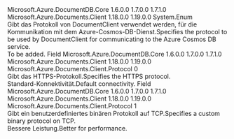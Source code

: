 <Type Name="Protocol" FullName="Microsoft.Azure.Documents.Client.Protocol">
  <TypeSignature Language="C#" Value="public enum Protocol" />
  <TypeSignature Language="ILAsm" Value=".class public auto ansi sealed Protocol extends System.Enum" />
  <TypeSignature Language="DocId" Value="T:Microsoft.Azure.Documents.Client.Protocol" />
  <TypeSignature Language="VB.NET" Value="Public Enum Protocol" />
  <TypeSignature Language="F#" Value="type Protocol = " />
  <AssemblyInfo>
    <AssemblyName>Microsoft.Azure.DocumentDB.Core</AssemblyName>
    <AssemblyVersion>1.6.0.0</AssemblyVersion>
    <AssemblyVersion>1.7.0.0</AssemblyVersion>
    <AssemblyVersion>1.7.1.0</AssemblyVersion>
  </AssemblyInfo>
  <AssemblyInfo>
    <AssemblyName>Microsoft.Azure.Documents.Client</AssemblyName>
    <AssemblyVersion>1.18.0.0</AssemblyVersion>
    <AssemblyVersion>1.19.0.0</AssemblyVersion>
  </AssemblyInfo>
  <Base>
    <BaseTypeName>System.Enum</BaseTypeName>
  </Base>
  <Docs>
    <summary>
            <span data-ttu-id="e6391-101">Gibt das Protokoll von DocumentClient verwendet werden, für die Kommunikation mit dem Azure-Cosmos-DB-Dienst.</span><span class="sxs-lookup"><span data-stu-id="e6391-101">Specifies the protocol to be used by DocumentClient for communicating to the Azure Cosmos DB service.</span></span>
            </summary>
    <remarks>To be added.</remarks>
    <altmember cref="T:Microsoft.Azure.Documents.Client.ConnectionMode" />
    <altmember cref="T:Microsoft.Azure.Documents.Client.ConnectionPolicy" />
    <altmember cref="T:Microsoft.Azure.Documents.Client.DocumentClient" />
    <example>
      <code language="c#"><![CDATA[
            DocumentClient client = new DocumentClient(endpointUri, masterKey, new ConnectionPolicy 
            { 
                ConnectionMode = ConnectionMode.Direct,
                ConnectionProtocol = Protocol.Tcp
            }); 
            ]]></code>
    </example>
  </Docs>
  <Members>
    <Member MemberName="Https">
      <MemberSignature Language="C#" Value="Https" />
      <MemberSignature Language="ILAsm" Value=".field public static literal valuetype Microsoft.Azure.Documents.Client.Protocol Https = int32(0)" />
      <MemberSignature Language="DocId" Value="F:Microsoft.Azure.Documents.Client.Protocol.Https" />
      <MemberSignature Language="VB.NET" Value="Https" />
      <MemberSignature Language="F#" Value="Https = 0" Usage="Microsoft.Azure.Documents.Client.Protocol.Https" />
      <MemberType>Field</MemberType>
      <AssemblyInfo>
        <AssemblyName>Microsoft.Azure.DocumentDB.Core</AssemblyName>
        <AssemblyVersion>1.6.0.0</AssemblyVersion>
        <AssemblyVersion>1.7.0.0</AssemblyVersion>
        <AssemblyVersion>1.7.1.0</AssemblyVersion>
      </AssemblyInfo>
      <AssemblyInfo>
        <AssemblyName>Microsoft.Azure.Documents.Client</AssemblyName>
        <AssemblyVersion>1.18.0.0</AssemblyVersion>
        <AssemblyVersion>1.19.0.0</AssemblyVersion>
      </AssemblyInfo>
      <ReturnValue>
        <ReturnType>Microsoft.Azure.Documents.Client.Protocol</ReturnType>
      </ReturnValue>
      <MemberValue>0</MemberValue>
      <Docs>
        <summary>
            <span data-ttu-id="e6391-102">Gibt das HTTPS-Protokoll.</span><span class="sxs-lookup"><span data-stu-id="e6391-102">Specifies the HTTPS protocol.</span></span>
            </summary>
        <remarks><span data-ttu-id="e6391-103">Standard-Konnektivität.</span><span class="sxs-lookup"><span data-stu-id="e6391-103">Default connectivity.</span></span></remarks>
      </Docs>
    </Member>
    <Member MemberName="Tcp">
      <MemberSignature Language="C#" Value="Tcp" />
      <MemberSignature Language="ILAsm" Value=".field public static literal valuetype Microsoft.Azure.Documents.Client.Protocol Tcp = int32(1)" />
      <MemberSignature Language="DocId" Value="F:Microsoft.Azure.Documents.Client.Protocol.Tcp" />
      <MemberSignature Language="VB.NET" Value="Tcp" />
      <MemberSignature Language="F#" Value="Tcp = 1" Usage="Microsoft.Azure.Documents.Client.Protocol.Tcp" />
      <MemberType>Field</MemberType>
      <AssemblyInfo>
        <AssemblyName>Microsoft.Azure.DocumentDB.Core</AssemblyName>
        <AssemblyVersion>1.6.0.0</AssemblyVersion>
        <AssemblyVersion>1.7.0.0</AssemblyVersion>
        <AssemblyVersion>1.7.1.0</AssemblyVersion>
      </AssemblyInfo>
      <AssemblyInfo>
        <AssemblyName>Microsoft.Azure.Documents.Client</AssemblyName>
        <AssemblyVersion>1.18.0.0</AssemblyVersion>
        <AssemblyVersion>1.19.0.0</AssemblyVersion>
      </AssemblyInfo>
      <ReturnValue>
        <ReturnType>Microsoft.Azure.Documents.Client.Protocol</ReturnType>
      </ReturnValue>
      <MemberValue>1</MemberValue>
      <Docs>
        <summary>
            <span data-ttu-id="e6391-104">Gibt ein benutzerdefiniertes binären Protokoll auf TCP.</span><span class="sxs-lookup"><span data-stu-id="e6391-104">Specifies a custom binary protocol on TCP.</span></span>
            </summary>
        <remarks><span data-ttu-id="e6391-105">Bessere Leistung.</span><span class="sxs-lookup"><span data-stu-id="e6391-105">Better for performance.</span></span></remarks>
      </Docs>
    </Member>
  </Members>
</Type>